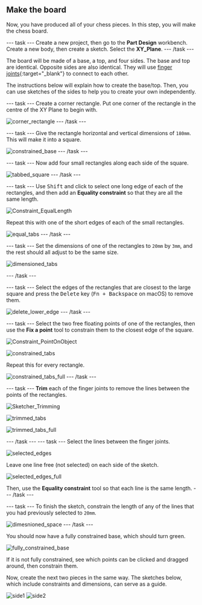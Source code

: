 ## Make the board

Now, you have produced all of your chess pieces. In this step, you will make the chess board.

--- task ---
Create a new project, then go to the **Part Design** workbench. Create a new body, then create a sketch. Select the **XY_Plane**.
--- /task ---

The board will be made of a base, a top, and four sides. The base and top are identical. Opposite sides are also identical. They will use [finger joints](https://en.wikipedia.org/wiki/Finger_joint){:target="_blank"} to connect to each other.

The instructions below will explain how to create the base/top. Then, you can use sketches of the sides to help you to create your own independently.

--- task ---
Create a corner rectangle. Put one corner of the rectangle in the centre of the XY Plane to begin with.

![corner_rectangle](images/corner_rectangle.png)
--- /task ---

--- task ---
Give the rectangle horizontal and vertical dimensions of `180mm`. This will make it into a square.

![constrained_base](images/constrained_base.png)
--- /task ---

--- task ---
Now add four small rectangles along each side of the square. 

![tabbed_square](images/tabbed_square.png)
--- /task ---

--- task ---
Use <kbd>Shift</kbd> and click to select one long edge of each of the rectangles, and then add an **Equality constraint** so that they are all the same length.

![Constraint_EqualLength](images/Constraint_EqualLength.png)

Repeat this with one of the short edges of each of the small rectangles.

![equal_tabs](images/equal_tabs.png)
--- /task ---

--- task ---
Set the dimensions of one of the rectangles to `20mm` by `3mm`, and the rest should all adjust to be the same size.

![dimensioned_tabs](images/dimensioned_tabs.png)

--- /task ---

--- task ---
Select the edges of the rectangles that are closest to the large square and press the <kbd>Delete</kbd> key (<kbd>Fn + Backspace</kbd> on macOS) to remove them.

![delete_lower_edge](images/delete_lower_edge.png)
--- /task ---

--- task ---
Select the two free floating points of one of the rectangles, then use the **Fix a point** tool to constrain them to the closest edge of the square.

![Constraint_PointOnObject](images/Constraint_PointOnObject.png)

![constrained_tabs](images/constrained_tabs.png)

Repeat this for every rectangle.

![constrained_tabs_full](images/constrained_tabs_full.png)
--- /task ---

--- task ---
**Trim** each of the finger joints to remove the lines between the points of the rectangles.

![Sketcher_Trimming](images/Sketcher_Trimming.png)

![trimmed_tabs](images/trimmed_tabs.png)

![trimmed_tabs_full](images/trimmed_tabs_full.png)

--- /task ---
--- task ---
Select the lines between the finger joints.

![selected_edges](images/selected_edges.png)

Leave one line free (not selected) on each side of the sketch.

![selected_edges_full](images/selected_edges_full.png)

Then, use the **Equality constraint** tool so that each line is the same length.
--- /task ---

--- task ---
To finish the sketch, constrain the length of any of the lines that you had previously selected to `20mm`.

![dimesnioned_space](images/dimesnioned_space.png)
--- /task ---

You should now have a fully constrained base, which should turn green.

![fully_constrained_base](images/fully_constrained_base.png)

If it is not fully constrained, see which points can be clicked and dragged around, then constrain them.

Now, create the next two pieces in the same way. The sketches below, which include constraints and dimensions, can serve as a guide.

![side1](images/side1.png)
![side2](images/side2.png)

